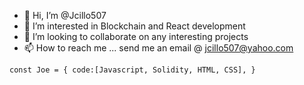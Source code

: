 - 👋 Hi, I’m @Jcillo507
- 👀 I’m interested in Blockchain and React development
- 💞️ I’m looking to collaborate on any interesting projects
- 📫 How to reach me ... send me an email @ jcillo507@yahoo.com

`const Joe = {
  code:[Javascript, Solidity, HTML, CSS],
}`
